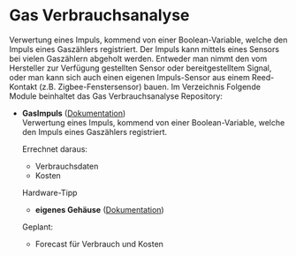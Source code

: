 # Gas Verbrauchsanalyse

Verwertung eines Impuls, kommend von einer Boolean-Variable, welche den Impuls eines Gaszählers registriert. Der Impuls kann mittels eines Sensors bei vielen Gaszählern abgeholt werden. Entweder man nimmt den vom Hersteller zur Verfügung gestellten Sensor oder bereitgestelltem Signal, oder man kann sich auch einen eigenen Impuls-Sensor aus einem Reed-Kontakt (z.B. Zigbee-Fenstersensor) bauen.
Im Verzeichnis 
Folgende Module beinhaltet das Gas Verbrauchsanalyse Repository:

- __GasImpuls__ ([Dokumentation](GasImpuls))  
	Verwertung eines Impuls, kommend von einer Boolean-Variable, welche den Impuls eines Gaszählers registriert.
	
	Errechnet daraus:
	- Verbrauchsdaten
	- Kosten
	
	Hardware-Tipp
	
	- __eigenes Gehäuse__ ([Dokumentation](SensorCase))  
	
	Geplant:
	- Forecast für Verbrauch und Kosten
